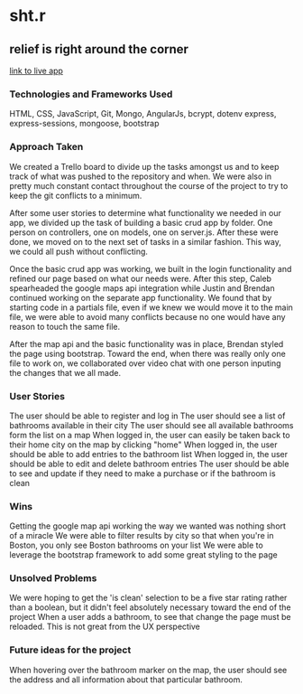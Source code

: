 # sht.r
## relief is right around the corner

[link to live app](https://shtr.herokuapp.com/)

### Technologies and Frameworks Used
HTML, CSS, JavaScript, Git, Mongo, AngularJs, bcrypt, dotenv express, express-sessions, mongoose, bootstrap

### Approach Taken
We created a Trello board to divide up the tasks amongst us and to keep track of what was pushed to the repository and when.  We were also in pretty much constant contact throughout the course of the project to try to keep the git conflicts to a minimum.

After some user stories to determine what functionality we needed in our app, we divided up the task of building a basic crud app by folder.  One person on controllers, one on models, one on server.js.  After these were done, we moved on to the next set of tasks in a similar fashion. This way, we could all push without conflicting.  

Once the basic crud app was working, we built in the login functionality and refined our page based on what our needs were.  After this step, Caleb spearheaded the google maps api integration while Justin and Brendan continued working on the separate app functionality.  We found that by starting code in a partials file, even if we knew we would move it to the main file, we were able to avoid many conflicts because no one would have any reason to touch the same file.

After the map api and the basic functionality was in place, Brendan styled the page using bootstrap.  Toward the end, when there was really only one file to work on, we collaborated over video chat with one person inputing the changes that we all made.

### User Stories
The user should be able to register and log in
The user should see a list of bathrooms available in their city
The user should see all available bathrooms form the list on a map
When logged in, the user can easily be taken back to their home city on the map by clicking "home"
When logged in, the user should be able to add entries to the bathroom list
When logged in, the user should be able to edit and delete bathroom entries
The user should be able to see and update if they need to make a purchase or if the bathroom is clean

### Wins
Getting the google map api working the way we wanted was nothing short of a miracle
We were able to filter results by city so that when you're in Boston, you only see Boston bathrooms on your list
We were able to leverage the bootstrap framework to add some great styling to the page



### Unsolved Problems

We were hoping to get the 'is clean' selection to be a five star rating rather than a boolean, but it didn't feel absolutely necessary toward the end of the project
When a user adds a bathroom, to see that change the page must be reloaded. This is not great from the UX perspective


### Future ideas for the project 

When hovering over the bathroom marker on the map, the user should see the address and all information about that particular bathroom. 
